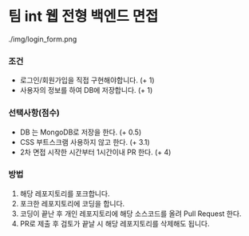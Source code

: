 # 팀 int 웹 전형 백엔드 면접
./img/login_form.png
### 조건
  * 로그인/회원가입을 직접 구현해야합니다. (+ 1)
  * 사용자의 정보를 하여 DB에 저장합니다.  (+ 1)

### 선택사항(점수)
  * DB 는 MongoDB로 저장을 한다. (+ 0.5)
  * CSS 부트스크램 사용하지 않고 한다. (+ 3.1)
  * 2차 면접 시작한 시간부터 1시간이내 PR 한다. (+ 4)

### 방법
   1. 해당 레포지토리를 포크합니다.
   2. 포크한 레포지토리에 코딩을 합니다.
   3. 코딩이 끝난 후 개인 레포지토리에 해당 소스코드를 올려 Pull Request 한다.
   4. PR로 제출 후 검토가 끝날 시 해당 레포지토리를 삭제해도 됩니다.
